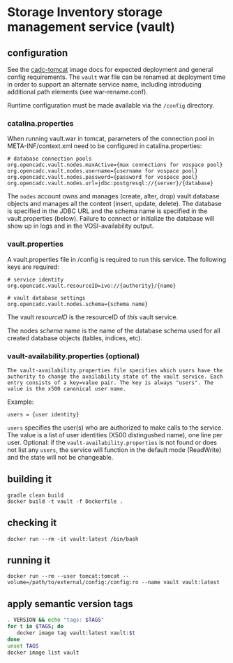 # Storage Inventory storage management service (vault)

## configuration
See the [cadc-tomcat](https://github.com/opencadc/docker-base/tree/master/cadc-tomcat) image docs
for expected deployment and general config requirements. The `vault` war file can be renamed
at deployment time in order to support an alternate service name, including introducing 
additional path elements (see war-rename.conf).

Runtime configuration must be made available via the `/config` directory.

### catalina.properties
When running vault.war in tomcat, parameters of the connection pool in META-INF/context.xml need
to be configured in catalina.properties:
```
# database connection pools
org.opencadc.vault.nodes.maxActive={max connections for vospace pool}
org.opencadc.vault.nodes.username={username for vospace pool}
org.opencadc.vault.nodes.password={password for vospace pool}
org.opencadc.vault.nodes.url=jdbc:postgresql://{server}/{database}
```
The `nodes` account owns and manages (create, alter, drop) vault database objects and manages
all the content (insert, update, delete). The database is specified in the JDBC URL and the schema name is specified 
in the vault.properties (below). Failure to connect or initialize the database will show up in logs and in the 
VOSI-availability output.

### vault.properties
A vault.properties file in /config is required to run this service.  The following keys are required:
```
# service identity
org.opencadc.vault.resourceID=ivo://{authority}/{name}

# vault database settings
org.opencadc.vault.nodes.schema={schema name}
```
The vault _resourceID_ is the resourceID of _this_ vault service.

The nodes _schema_ name is the name of the database schema used for all created database objects (tables, indices, etc).

### vault-availability.properties (optional)
```
The vault-availability.properties file specifies which users have the authority to change the availability state of the vault service. Each entry consists of a key=value pair. The key is always "users". The value is the x500 canonical user name.
```

Example:
```
users = {user identity}
```
`users` specifies the user(s) who are authorized to make calls to the service. The value is a list of user identities (X500 distingushed name), one line per user. Optional: if the `vault-availability.properties` is not found or does not list any `users`, the service will function in the default mode (ReadWrite) and the state will not be changeable.

## building it
```
gradle clean build
docker build -t vault -f Dockerfile .
```

## checking it
```
docker run --rm -it vault:latest /bin/bash
```

## running it
```
docker run --rm --user tomcat:tomcat --volume=/path/to/external/config:/config:ro --name vault vault:latest
```

## apply semantic version tags
```bash
. VERSION && echo "tags: $TAGS" 
for t in $TAGS; do
   docker image tag vault:latest vault:$t
done
unset TAGS
docker image list vault
```
